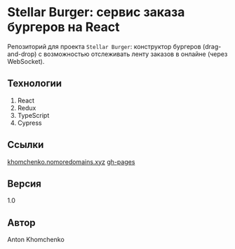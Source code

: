 # **Stellar Burger: сервис заказа бургеров на React**
Репозиторий для проекта `Stellar Burger`: конструктор бургеров (drag-and-drop) с возможностью отслеживать ленту заказов в онлайне (через WebSocket). 

## Технологии
1. React
2. Redux
3. TypeScript
4. Cypress

## Ссылки
[khomchenko.nomoredomains.xyz](https://khomchenko.nomoredomains.xyz) 
[gh-pages](https://vskipel.github.io/react-burger/#/)


## Версия
1.0

## Автор
Anton Khomchenko
